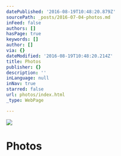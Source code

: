 ```yaml
---
datePublished: '2016-08-19T10:48:20.879Z'
sourcePath: _posts/2016-07-04-photos.md
inFeed: false
authors: []
hasPage: true
keywords: []
author: []
via: {}
dateModified: '2016-08-19T10:48:20.214Z'
title: Photos
publisher: {}
description: ''
inLanguage: null
inNav: true
starred: false
url: photos/index.html
_type: WebPage

---
```

![](https://imgflo.herokuapp.com/graph/vahj1ThiexotieMo/f877442b087019f8ed9abf8e37e941b7/croprotate.jpg?cropheight=3457&cropwidth=5184&degrees=0&input=https%3A%2F%2Fthe-grid-user-content.s3-us-west-2.amazonaws.com%2F93289f6b-7590-40b3-b3c2-329c476d885e.jpg&x=0&y=0)

# Photos